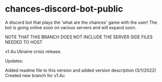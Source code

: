 # chances-discord-bot-public
A discord bot that plays the 'what are the chances' game with the user! The bot is going online soon on various servers and will expand soon.

NOTE THAT THIS BRANCH DOES NOT INCLUDE THE SERVER SIDE FILES NEEDED TO HOST

v1.4u
Ukraine crisis release.

Updates:

Added readme file to this version and added version description (3/1/2022)
Created new branch for v1.4u
